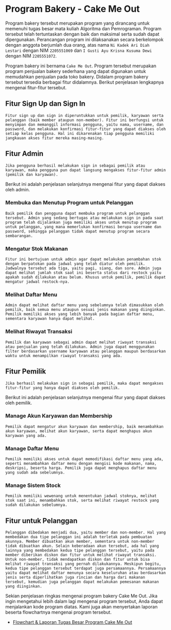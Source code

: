 # Program Bakery - Cake Me Out
  Program bakery tersebut merupakan program yang dirancang untuk memenuhi tugas besar mata kuliah Algoritma dan Pemrograman. Program tersebut telah tertuntaskan dengan baik dan maksimal serta sudah dapat dipergunakan. Perancangan program ini dilaksanakan secara berkelompok dengan anggota berjumlah dua orang, atas nama `Ni Kadek Ari Diah Lestari` dengan NIM `2205551069` dan `I Gusti Ayu Krisna Kusuma Dewi` dengan NIM `2205551072`.
  
  Program bakery ini bernama `Cake Me Out`. Program tersebut merupakan program penjualan bakery sederhana yang dapat digunakan untuk memudahkan penjualan pada toko bakery. Didalam program bakery tersebut tersedia berbagai fitur didalamnya. Berikut penjelasan lengkapnya mengenai fitur-fitur tersebut.
## Fitur Sign Up dan Sign In
`Fitur sign up dan sign in diperuntukkan untuk pemilik, karyawan serta pelanggan (baik member ataupun non-member). Fitur ini berfungsi untuk menyimpan dan memanggil informasi pengguna, yaitu nama, username, dan password, dan melakukan konfirmasi fitur-fitur yang dapat diakses oleh setiap kelas pengguna. Hal ini dikarenakan tiap pengguna memiliki jangkauan akses fitur mereka masing-masing.`
## Fitur Admin
`Jika pengguna berhasil melakukan sign in sebagai pemilik atau karyawan, maka pengguna pun dapat langsung mengakses fitur-fitur admin (pemilik dan karyawan).`

Berikut ini adalah penjelasan selanjutnya mengenai fitur yang dapat diakses oleh admin.

### Membuka dan Menutup Program untuk Pelanggan
`Baik pemilik dan pengguna dapat membuka program untuk pelanggan tersebut. Admin yang sedang bertugas atau melakukan sign in pada saat program telah dijalankan juga memiliki akses untuk menutup program untuk pelanggan, yang mana memerlukan konfirmasi berupa username dan password, sehingga pelanggan tidak dapat menutup program secara sembarangan.`
### Mengatur Stok Makanan
`Fitur ini bertujuan untuk admin agar dapat melakukan penambahan stok dengan berpatokan pada jadwal yang telah diatur oleh pemilik. Jadwalnya tersebut ada tiga, yaitu pagi, siang, dan sore. Admin juga dapat melihat jumlah stok saat ini beserta status dari restock yaitu apakah sudah dilakukan atau belum. Khusus untuk pemilik, pemilik dapat mengatur jadwal restock-nya.`
### Melihat Daftar Menu
`Admin dapat melihat daftar menu yang sebelumnya telah dimasukkan oleh pemilik, baik semua menu ataupun sesuai jenis makanan yang diinginkan. Pemilik memiliki akses yang lebih banyak pada bagian daftar menu, sementara karyawan hanya dapat melihat.`
### Melihat Riwayat Transaksi
`Pemilik dan karyawan sebagai admin dapat melihat riwayat transaksi atau penjualan yang telah dilakukan. Admin juga dapat menggunakan filter berdasarkan username karyawan atau pelanggan maupun berdasarkan waktu untuk menampilkan riwayat transaksi yang ada.`
## Fitur Pemilik
`Jika berhasil melakukan sign in sebagai pemilik, maka dapat mengakses fitur-fitur yang hanya dapat diakses oleh pemilik.`

Berikut ini adalah penjelasan selanjutnya mengenai fitur yang dapat diakses oleh pemilik.

### Manage Akun Karyawan dan Membership
`Pemilik dapat mengatur akun karyawan dan membership, baik menambahkan akun karyawan, melihat akun karyawan, serta dapat menghapus akun karyawan yang ada.`
### Manage Daftar Menu
`Pemilik memiliki akses untuk dapat memodifikasi daftar menu yang ada, seperti menambahkan daftar menu dengan mengisi kode makanan, nama, deskripsi, beserta harga. Pemilik juga dapat menghapus daftar menu yang sudah ada sebelumnya.`
### Manage Sistem Stock 
`Pemilik memiliki wewenang untuk menentukan jadwal stoknya, melihat stok saat ini, menambahkan stok, serta melihat riwayat restock yang sudah dilakukan sebelumnya.`
## Fitur untuk Pelanggan
`Pelanggan dibedakan menjadi dua, yaitu member dan non-member. Hal yang membedakan dua tipe pelanggan ini adalah terletak pada pembuatan akunnya. Member dibuatkan akun member, sementara untuk non-member tidak dibuatkan akun. Selain keberadaan akun tersebut, ada hal yang lainnya yang membedakan kedua tipe pelanggan tersebut, yaitu pada member diberikan diskon dan fitur untuk melihat riwayat transaksi. Untuk non-member, tidak mendapatkan diskon dan fitur untuk bisa melihat riwayat transaksi yang pernah dilakukannya. Meskipun begitu, kedua tipe pelanggan tersebut terdapat juga persamaannya. Persamaannya yaitu dapat melihat daftar menunya secara keseluruhan atau berdasarkan jenis serta diperlihatkan juga rincian dan harga dari makanan tersebut, kemudian juga pelanggan dapat melakukan pemesanan makanan yang diinginkan.`

Sekian penjelasan ringkas mengenai program bakery Cake Me Out. Jika ingin mengetahui lebih dalam lagi mengenai program tersebut, Anda dapat menjalankan kode program diatas. Kami juga akan menyertakan laporan beserta flowchartnya mengenai program tersebut.

* [Flowchart & Laporan Tugas Besar Program Cake Me Out](https://drive.google.com/drive/folders/1eigDLIT2glZxNRCdQGqSsKOwfcs4dwq7)
